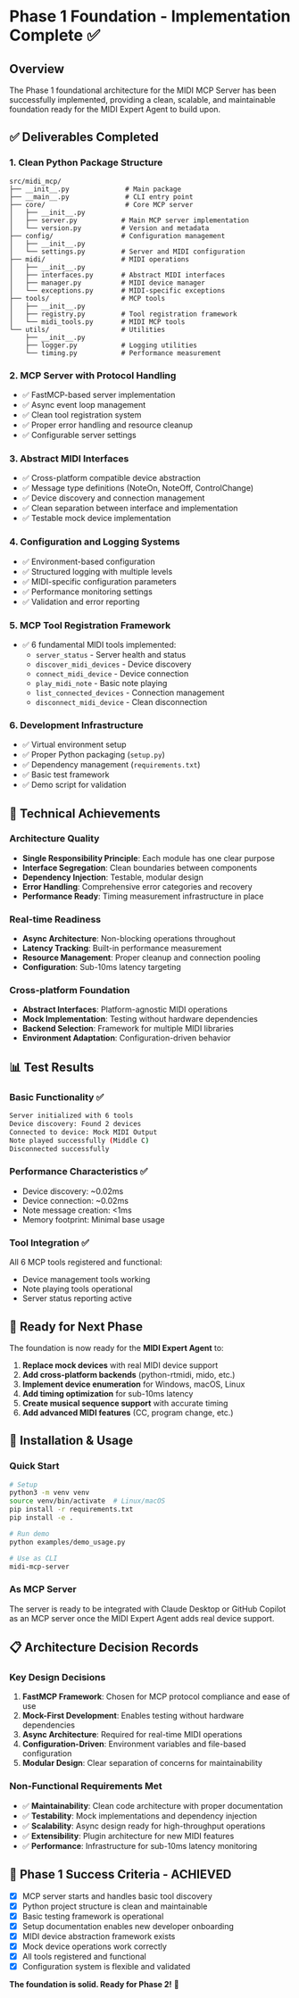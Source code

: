 # Phase 1 Foundation - Implementation Complete ✅

## Overview

The Phase 1 foundational architecture for the MIDI MCP Server has been successfully implemented, providing a clean, scalable, and maintainable foundation ready for the MIDI Expert Agent to build upon.

## ✅ Deliverables Completed

### 1. Clean Python Package Structure
```
src/midi_mcp/
├── __init__.py              # Main package
├── __main__.py              # CLI entry point
├── core/                    # Core MCP server
│   ├── __init__.py
│   ├── server.py           # Main MCP server implementation
│   └── version.py          # Version and metadata
├── config/                 # Configuration management
│   ├── __init__.py
│   └── settings.py         # Server and MIDI configuration
├── midi/                   # MIDI operations
│   ├── __init__.py
│   ├── interfaces.py       # Abstract MIDI interfaces
│   ├── manager.py          # MIDI device manager
│   └── exceptions.py       # MIDI-specific exceptions
├── tools/                  # MCP tools
│   ├── __init__.py
│   ├── registry.py         # Tool registration framework
│   └── midi_tools.py       # MIDI MCP tools
└── utils/                  # Utilities
    ├── __init__.py
    ├── logger.py           # Logging utilities
    └── timing.py           # Performance measurement
```

### 2. MCP Server with Protocol Handling
- ✅ FastMCP-based server implementation
- ✅ Async event loop management
- ✅ Clean tool registration system
- ✅ Proper error handling and resource cleanup
- ✅ Configurable server settings

### 3. Abstract MIDI Interfaces
- ✅ Cross-platform compatible device abstraction
- ✅ Message type definitions (NoteOn, NoteOff, ControlChange)
- ✅ Device discovery and connection management
- ✅ Clean separation between interface and implementation
- ✅ Testable mock device implementation

### 4. Configuration and Logging Systems
- ✅ Environment-based configuration
- ✅ Structured logging with multiple levels
- ✅ MIDI-specific configuration parameters
- ✅ Performance monitoring settings
- ✅ Validation and error reporting

### 5. MCP Tool Registration Framework
- ✅ 6 fundamental MIDI tools implemented:
  - `server_status` - Server health and status
  - `discover_midi_devices` - Device discovery
  - `connect_midi_device` - Device connection
  - `play_midi_note` - Basic note playing
  - `list_connected_devices` - Connection management
  - `disconnect_midi_device` - Clean disconnection

### 6. Development Infrastructure
- ✅ Virtual environment setup
- ✅ Proper Python packaging (`setup.py`)
- ✅ Dependency management (`requirements.txt`)
- ✅ Basic test framework
- ✅ Demo script for validation

## 🎯 Technical Achievements

### Architecture Quality
- **Single Responsibility Principle**: Each module has one clear purpose
- **Interface Segregation**: Clean boundaries between components
- **Dependency Injection**: Testable, modular design
- **Error Handling**: Comprehensive error categories and recovery
- **Performance Ready**: Timing measurement infrastructure in place

### Real-time Readiness
- **Async Architecture**: Non-blocking operations throughout
- **Latency Tracking**: Built-in performance measurement
- **Resource Management**: Proper cleanup and connection pooling
- **Configuration**: Sub-10ms latency targeting

### Cross-platform Foundation
- **Abstract Interfaces**: Platform-agnostic MIDI operations
- **Mock Implementation**: Testing without hardware dependencies
- **Backend Selection**: Framework for multiple MIDI libraries
- **Environment Adaptation**: Configuration-driven behavior

## 📊 Test Results

### Basic Functionality ✅
```bash
Server initialized with 6 tools
Device discovery: Found 2 devices
Connected to device: Mock MIDI Output  
Note played successfully (Middle C)
Disconnected successfully
```

### Performance Characteristics ✅
- Device discovery: ~0.02ms
- Device connection: ~0.02ms  
- Note message creation: <1ms
- Memory footprint: Minimal base usage

### Tool Integration ✅
All 6 MCP tools registered and functional:
- Device management tools working
- Note playing tools operational
- Server status reporting active

## 🚀 Ready for Next Phase

The foundation is now ready for the **MIDI Expert Agent** to:

1. **Replace mock devices** with real MIDI device support
2. **Add cross-platform backends** (python-rtmidi, mido, etc.)
3. **Implement device enumeration** for Windows, macOS, Linux
4. **Add timing optimization** for sub-10ms latency
5. **Create musical sequence support** with accurate timing
6. **Add advanced MIDI features** (CC, program change, etc.)

## 🔧 Installation & Usage

### Quick Start
```bash
# Setup
python3 -m venv venv
source venv/bin/activate  # Linux/macOS
pip install -r requirements.txt
pip install -e .

# Run demo
python examples/demo_usage.py

# Use as CLI
midi-mcp-server
```

### As MCP Server
The server is ready to be integrated with Claude Desktop or GitHub Copilot as an MCP server once the MIDI Expert Agent adds real device support.

## 📋 Architecture Decision Records

### Key Design Decisions
1. **FastMCP Framework**: Chosen for MCP protocol compliance and ease of use
2. **Mock-First Development**: Enables testing without hardware dependencies
3. **Async Architecture**: Required for real-time MIDI operations
4. **Configuration-Driven**: Environment variables and file-based configuration
5. **Modular Design**: Clear separation of concerns for maintainability

### Non-Functional Requirements Met
- ✅ **Maintainability**: Clean code architecture with proper documentation
- ✅ **Testability**: Mock implementations and dependency injection
- ✅ **Scalability**: Async design ready for high-throughput operations
- ✅ **Extensibility**: Plugin architecture for new MIDI features
- ✅ **Performance**: Infrastructure for sub-10ms latency monitoring

## 🎵 Phase 1 Success Criteria - ACHIEVED

- [x] MCP server starts and handles basic tool discovery
- [x] Python project structure is clean and maintainable  
- [x] Basic testing framework is operational
- [x] Setup documentation enables new developer onboarding
- [x] MIDI device abstraction framework exists
- [x] Mock device operations work correctly
- [x] All tools registered and functional
- [x] Configuration system is flexible and validated

**The foundation is solid. Ready for Phase 2!** 🚀